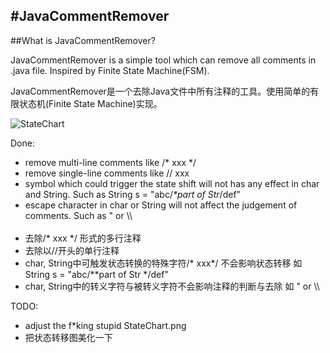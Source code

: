 #JavaCommentRemover
---

##What is JavaCommentRemover?

JavaCommentRemover is a simple tool which can remove all comments in .java file. Inspired by Finite State Machine(FSM).

JavaCommentRemover是一个去除Java文件中所有注释的工具。使用简单的有限状态机(Finite State Machine)实现。

![StateChart](https://github.com/liyuntao/JavaCommentRemover/raw/master/StateChart.png)

Done:

* remove multi-line comments like  /* xxx */
* remove single-line comments like // xxx
* symbol which could trigger the state shift will not has any effect in char and String. Such as String s = "abc/*\*part of Str*/def"
* escape character in char or String will not affect the judgement of comments. Such as \" or \\\\
<br></br>
* 去除/* xxx */ 形式的多行注释
* 去除以//开头的单行注释 
* char, String中可触发状态转换的特殊字符/\* xxx\*/ 不会影响状态转移 如 String s = "abc/*\*part of Str */def"
* char, String中的转义字符与被转义字符不会影响注释的判断与去除 如  \" or \\\\


TODO:

* adjust the f*king stupid StateChart.png
* 把状态转移图美化一下